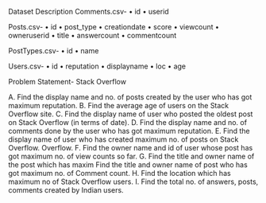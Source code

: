Dataset Description
Comments.csv- 
• id 
• userid 

Posts.csv- 
• id 
• post_type 
• creationdate 
• score 
• viewcount 
• owneruserid 
• title 
• answercount 
• commentcount 

PostTypes.csv- 
• id 
• name 

Users.csv- 
• id 
• reputation 
• displayname 
• loc 
• age 


Problem Statement- Stack Overflow

A.	Find the display name and no. of posts created by the user who has got maximum reputation.
B.	Find the average age of users on the Stack Overflow site.
C.	Find the display name of user who posted the oldest post on Stack Overflow (in terms of date).
D.	Find the display name and no. of comments done by the user who has got maximum reputation.
E.	Find the display name of user who has created maximum no. of posts on Stack Overflow. Overflow.
F.	Find the owner name and id of user whose post has got maximum no. of view counts so far.
G.	Find the title and owner name of the post which has maxim
Find the title and owner name of post who has got maximum no. of Comment count.
H.	Find the location which has maximum no of Stack Overflow users.
I.	Find the total no. of answers, posts, comments created by Indian users.
